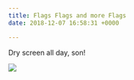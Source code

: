 ```yaml
---
title: Flags Flags and more Flags
date: 2018-12-07 16:58:31 +0000

---
```

Dry screen all day, son!

![](//assets/images/DSC_0106.JPG)